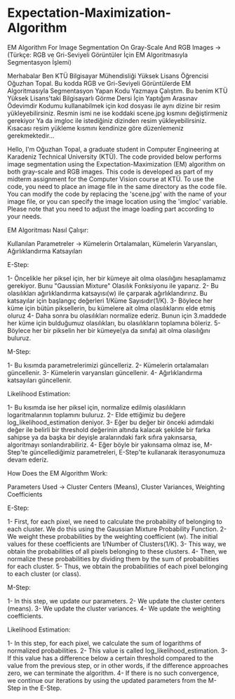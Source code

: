 # Expectation-Maximization-Algorithm
EM Algorithm For Image Segmentation On Gray-Scale And RGB Images  -> (Türkçe: RGB ve Gri-Seviyeli Görüntüler İçin EM Algoritmasıyla Segmentasyon İşlemi)

Merhabalar Ben KTÜ Bilgisayar Mühendisliği Yüksek Lisans Öğrencisi Oğuzhan Topal. 
Bu kodda RGB ve Gri-Seviyeli Görüntülerde EM Algoritmasıyla Segmentasyon Yapan Kodu Yazmaya Çalıştım.
Bu benim KTÜ Yüksek Lisans'taki Bilgisayarlı Görme Dersi İçin Yaptığım Arasınav Ödevimdir
Kodumu kullanabilmek için kod dosyası ile aynı dizine bir resim yükleyebilirsiniz. Resmin ismi ne ise koddaki scene.jpg kısmını değiştirmeniz gerekiyor
Ya da imgloc ile istediğiniz dizinden resim yükleyebilirsiniz. 
Kısacası resim yükleme kısmını kendinize göre düzenlemeniz gerekmektedir...


Hello, I'm Oğuzhan Topal, a graduate student in Computer Engineering at Karadeniz Technical University (KTÜ).
The code provided below performs image segmentation using the Expectation-Maximization (EM) algorithm on both gray-scale and RGB images.
This code is developed as part of my midterm assignment for the Computer Vision course at KTÜ.
To use the code, you need to place an image file in the same directory as the code file. 
You can modify the code by replacing the 'scene.jpg' with the name of your image file, or you can specify the image location using the 'imgloc' variable.
Please note that you need to adjust the image loading part according to your needs.

EM Algoritması Nasıl Çalışır:

Kullanılan Parametreler -> Kümelerin Ortalamaları, Kümelerin Varyansları, Ağırlıklandırma Katsayıları

E-Step:

1- Öncelikle her piksel için, her bir kümeye ait olma olasılığını hesaplamamız gerekiyor. Bunu "Gaussian Mixture" Olasılık Fonksiyonu ile yaparız.
2- Bu olasılıkları ağırlıklandırma katsayısı(w) ile çarparak ağırlıklandırırız. Bu katsayılar için başlangıç değerleri 1/Küme Sayısıdır(1/K).
3- Böylece her küme için bütün piksellerin, bu kümelere ait olma olasılıklarını elde etmiş oluruz
4- Daha sonra bu olasılıkları normalize ederiz. Bunun için 3.maddede her küme için bulduğumuz olasılıkları, bu olasılıkların toplamına böleriz.
5- Böylece her bir pikselin her bir kümeye(ya da sınıfa) ait olma olasılığını buluruz.

M-Step:

1- Bu kısımda parametrelerimizi güncelleriz.
2- Kümelerin ortalamaları güncellenir. 
3- Kümelerin varyansları güncellenir.
4- Ağırlıklandırma katsayıları güncellenir.

Likelihood Estimation:

1- Bu kısımda ise her piksel için, normalize edilmiş olasılıkların logaritmalarının toplamını buluruz.
2- Elde ettiğimiz bu değere log_likelihood_estimation deniyor.
3- Eğer bu değer bir önceki adımdaki değer ile belirli bir threshold değerinin altında kalacak şekilde bir farka sahipse ya da başka bir deyişle aralarındaki fark sıfıra yakınsarsa, algoritmayı sonlandırabiliriz.
4- Eğer böyle bir yakınsama olmaz ise, M-Step'te güncellediğimiz parametreleri, E-Step'te kullanarak iterasyonumuza devam ederiz.



How Does the EM Algorithm Work:

Parameters Used -> Cluster Centers (Means), Cluster Variances, Weighting Coefficients

E-Step:

1- First, for each pixel, we need to calculate the probability of belonging to each cluster. We do this using the Gaussian Mixture Probability Function.
2- We weight these probabilities by the weighting coefficient (w). The initial values for these coefficients are 1/Number of Clusters(1/K).
3- This way, we obtain the probabilities of all pixels belonging to these clusters.
4- Then, we normalize these probabilities by dividing them by the sum of probabilities for each cluster.
5- Thus, we obtain the probabilities of each pixel belonging to each cluster (or class).

M-Step:

1- In this step, we update our parameters.
2- We update the cluster centers (means).
3- We update the cluster variances.
4- We update the weighting coefficients.

Likelihood Estimation:

1- In this step, for each pixel, we calculate the sum of logarithms of normalized probabilities.
2- This value is called log_likelihood_estimation.
3- If this value has a difference below a certain threshold compared to the value from the previous step, or in other words, if the difference approaches zero, we can terminate the algorithm.
4- If there is no such convergence, we continue our iterations by using the updated parameters from the M-Step in the E-Step.
